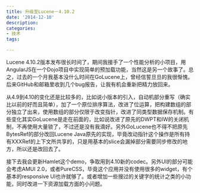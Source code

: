 ```yaml
---
title: 升级至Lucene－4.10.2
date: '2014-12-10'
description:
categories:
- 技术
tags:

---
```


Lucene 4.10.2版本发布很长时间了，期间我接手了一个性能分析的小项目，用AngularJS在一个Dojo项目中实现简单的预加载功能，当然这是另一个故事了。总之，过去的一个月我基本没什么时间在GoLucene上，曾经信誓旦旦的我很惭愧。后来GitHub和邮箱里收到几个bug报告，让我有机会重新把精力放回来。

从4.9到4.10的变化还是比较多的，比如说小版本的引入，自动机部分重写（确实比以前的好而且简单），加了一个原位排序算法，改进了位运算，把构建数组的部分独立了出来，使用数组的部分仅限于改变指针，改进了同类型数据保存机制。有些变化其实GoLucene是走在前面的，比如说改进了原先的DWPT和IW的关闭机制，不再使用大量锁了，不过还是没有我滴好。另外GoLucene也不得不把原先BytesRef的部分改回Lucene Java原先的实现，毕竟改动指针这个操作是所有持有XXXRef的上下文所共享的，只是用基本的slice会漏掉部分需要同步修改的地方，所以还是改回去了。

接下去我会更新Hamlet这个demo，争取用到4.10新的codec。另外UI的部分可能会考虑AMUI 2.0，或者PureCSS，毕竟这个应用并没有使用很多的widget，有个基本的responsive UI也许就够了。或者增加一些搜过的关键字的统计之类的小功能，同时改进一下资源加载方面的小问题。